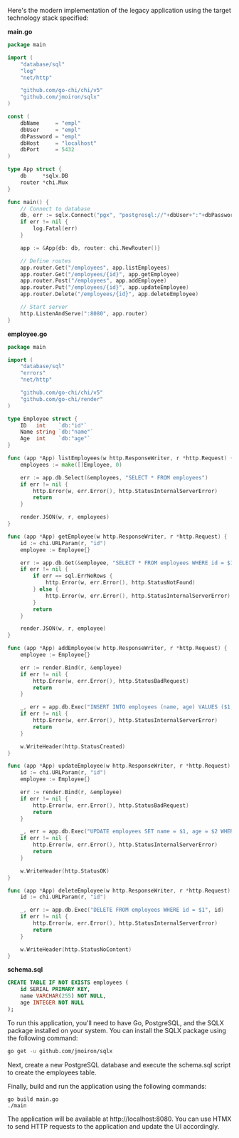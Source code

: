 Here's the modern implementation of the legacy application using the target technology stack specified:

**main.go**
```go
package main

import (
	"database/sql"
	"log"
	"net/http"

	"github.com/go-chi/chi/v5"
	"github.com/jmoiron/sqlx"
)

const (
	dbName     = "empl"
	dbUser     = "empl"
	dbPassword = "empl"
	dbHost     = "localhost"
	dbPort     = 5432
)

type App struct {
	db     *sqlx.DB
	router *chi.Mux
}

func main() {
	// Connect to database
	db, err := sqlx.Connect("pgx", "postgresql://"+dbUser+":"+dbPassword+"@"+dbHost+":"+strconv.Itoa(dbPort)+"/"+dbName)
	if err != nil {
		log.Fatal(err)
	}

	app := &App{db: db, router: chi.NewRouter()}

	// Define routes
	app.router.Get("/employees", app.listEmployees)
	app.router.Get("/employees/{id}", app.getEmployee)
	app.router.Post("/employees", app.addEmployee)
	app.router.Put("/employees/{id}", app.updateEmployee)
	app.router.Delete("/employees/{id}", app.deleteEmployee)

	// Start server
	http.ListenAndServe(":8080", app.router)
}
```

**employee.go**
```go
package main

import (
	"database/sql"
	"errors"
	"net/http"

	"github.com/go-chi/chi/v5"
	"github.com/go-chi/render"
)

type Employee struct {
	ID   int    `db:"id"`
	Name string `db:"name"`
	Age  int    `db:"age"`
}

func (app *App) listEmployees(w http.ResponseWriter, r *http.Request) {
	employees := make([]Employee, 0)

	err := app.db.Select(&employees, "SELECT * FROM employees")
	if err != nil {
		http.Error(w, err.Error(), http.StatusInternalServerError)
		return
	}

	render.JSON(w, r, employees)
}

func (app *App) getEmployee(w http.ResponseWriter, r *http.Request) {
	id := chi.URLParam(r, "id")
	employee := Employee{}

	err := app.db.Get(&employee, "SELECT * FROM employees WHERE id = $1", id)
	if err != nil {
		if err == sql.ErrNoRows {
			http.Error(w, err.Error(), http.StatusNotFound)
		} else {
			http.Error(w, err.Error(), http.StatusInternalServerError)
		}
		return
	}

	render.JSON(w, r, employee)
}

func (app *App) addEmployee(w http.ResponseWriter, r *http.Request) {
	employee := Employee{}

	err := render.Bind(r, &employee)
	if err != nil {
		http.Error(w, err.Error(), http.StatusBadRequest)
		return
	}

	_, err = app.db.Exec("INSERT INTO employees (name, age) VALUES ($1, $2)", employee.Name, employee.Age)
	if err != nil {
		http.Error(w, err.Error(), http.StatusInternalServerError)
		return
	}

	w.WriteHeader(http.StatusCreated)
}

func (app *App) updateEmployee(w http.ResponseWriter, r *http.Request) {
	id := chi.URLParam(r, "id")
	employee := Employee{}

	err := render.Bind(r, &employee)
	if err != nil {
		http.Error(w, err.Error(), http.StatusBadRequest)
		return
	}

	_, err = app.db.Exec("UPDATE employees SET name = $1, age = $2 WHERE id = $3", employee.Name, employee.Age, id)
	if err != nil {
		http.Error(w, err.Error(), http.StatusInternalServerError)
		return
	}

	w.WriteHeader(http.StatusOK)
}

func (app *App) deleteEmployee(w http.ResponseWriter, r *http.Request) {
	id := chi.URLParam(r, "id")

	_, err := app.db.Exec("DELETE FROM employees WHERE id = $1", id)
	if err != nil {
		http.Error(w, err.Error(), http.StatusInternalServerError)
		return
	}

	w.WriteHeader(http.StatusNoContent)
}
```

**schema.sql**
```sql
CREATE TABLE IF NOT EXISTS employees (
	id SERIAL PRIMARY KEY,
	name VARCHAR(255) NOT NULL,
	age INTEGER NOT NULL
);
```

To run this application, you'll need to have Go, PostgreSQL, and the SQLX package installed on your system. You can install the SQLX package using the following command:
```bash
go get -u github.com/jmoiron/sqlx
```

Next, create a new PostgreSQL database and execute the schema.sql script to create the employees table.

Finally, build and run the application using the following commands:
```
go build main.go
./main
```

The application will be available at http://localhost:8080. You can use HTMX to send HTTP requests to the application and update the UI accordingly.